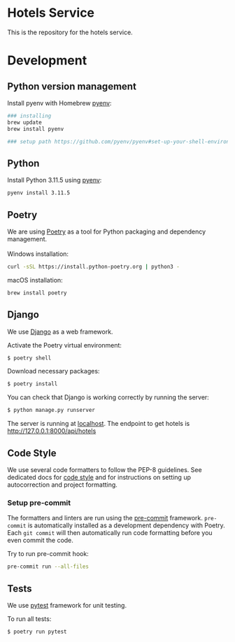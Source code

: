 # Hotels Service

This is the repository for the hotels service.

# Development

## Python version management

Install pyenv with Homebrew [pyenv](https://github.com/pyenv/pyenv#homebrew-in-macos):

```bash
### installing
brew update
brew install pyenv

### setup path https://github.com/pyenv/pyenv#set-up-your-shell-environment-for-pyenv
```

## Python

Install Python 3.11.5 using [pyenv](https://github.com/pyenv/pyenv):

```bash
pyenv install 3.11.5
```

## Poetry

We are using [Poetry](https://python-poetry.org/) as a tool for Python packaging and dependency management. <br/><br/>
Windows installation:

```bash
curl -sSL https://install.python-poetry.org | python3 -
```

macOS installation:

```bash
brew install poetry
```

## Django

We use [Django](https://docs.djangoproject.com/en/5.0/) as a web framework.

Activate the Poetry virtual environment:

```bash
$ poetry shell
```

Download necessary packages:

```bash
$ poetry install
```

You can check that Django is working correctly by running the server:

```bash
$ python manage.py runserver
```

The server is running at [localhost](http://127.0.0.1:8000/).
The endpoint to get hotels is http://127.0.0.1:8000/api/hotels

## Code Style

We use several code formatters to follow the PEP-8 guidelines. See dedicated docs for [code style](./docs/code-style.md) and for instructions on setting up autocorrection and project formatting.

### Setup pre-commit

The formatters and linters are run using the [pre-commit](https://pre-commit.com/) framework. `pre-commit` is automatically installed as a development dependency with Poetry.
Each `git commit` will then automatically run code formatting before you
even commit the code.

Try to run pre-commit hook:

```bash
pre-commit run --all-files
```

## Tests

We use [pytest](https://docs.pytest.org/en/7.1.x/) framework for unit testing.

To run all tests:

```bash
$ poetry run pytest
```
